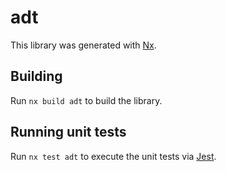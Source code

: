 # adt

This library was generated with [Nx](https://nx.dev).

## Building

Run `nx build adt` to build the library.

## Running unit tests

Run `nx test adt` to execute the unit tests via [Jest](https://jestjs.io).
